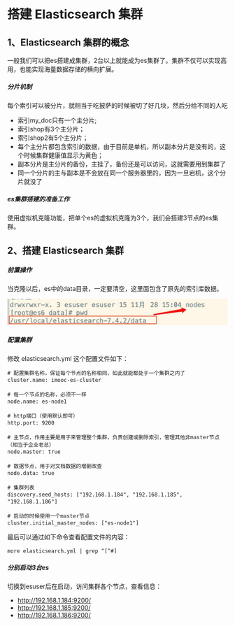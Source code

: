 # 搭建 Elasticsearch 集群

## 1、Elasticsearch 集群的概念

一般我们可以把es搭建成集群，2台以上就能成为es集群了。集群不仅可以实现高用，也能实现海量数据存储的横向扩展。

##### 分片机制

每个索引可以被分片，就相当于吃披萨的时候被切了好几块，然后分给不同的人吃

- 索引my_doc只有一个主分片;
- 索引shop有3个主分片；
- 索引shop2有5个主分片；
- 每个主分片都包含索引的数据，由于目前是单机，所以副本分片是没有的，这个时候集群健康值显示为黄色；
- 副本分片是主分片的备份，主挂了，备份还是可以访问，这就需要用到集群了
- 同一个分片的主与副本是不会放在同一个服务器里的，因为一旦宕机，这个分片就没了

##### es集群搭建的准备工作

使用虚拟机克隆功能，把单个es的虚拟机克隆为3个，我们会搭建3节点的es集群。

## 2、搭建 Elasticsearch 集群

##### 前置操作

当克隆以后，es中的data目录，一定要清空，这里面包含了原先的索引库数据。

![输入图片说明](../img/01.jpg)

##### 配置集群

修改 elasticsearch.yml 这个配置文件如下：

```
# 配置集群名称，保证每个节点的名称相同，如此就能都处于一个集群之内了
cluster.name: imooc-es-cluster

# 每一个节点的名称，必须不一样
node.name: es-node1

# http端口（使用默认即可）
http.port: 9200

# 主节点，作用主要是用于来管理整个集群，负责创建或删除索引，管理其他非master节点（相当于企业老总）
node.master: true

# 数据节点，用于对文档数据的增删改查
node.data: true

# 集群列表
discovery.seed_hosts: ["192.168.1.184", "192.168.1.185", "192.168.1.186"]

# 启动的时候使用一个master节点
cluster.initial_master_nodes: ["es-node1"]
```

最后可以通过如下命令查看配置文件的内容：

```
more elasticsearch.yml | grep ^[^#]
```

##### 分别启动3台es

切换到esuser后在启动，访问集群各个节点，查看信息：

- http://192.168.1.184:9200/
- http://192.168.1.185:9200/
- http://192.168.1.186:9200/
